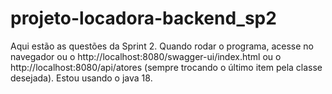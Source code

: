 # projeto-locadora-backend_sp2

Aqui estão as questões da Sprint 2.
Quando rodar o programa, acesse no navegador ou o http://localhost:8080/swagger-ui/index.html ou o http://localhost:8080/api/atores (sempre trocando o último item pela classe desejada).
Estou usando o  java 18.
